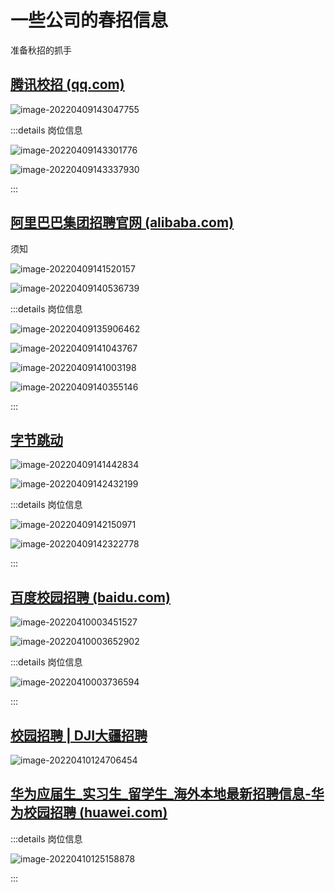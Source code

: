 # 一些公司的春招信息

准备秋招的抓手

## [腾讯校招 (qq.com)](https://join.qq.com/detail.html?id=250)

![image-20220409143047755](./pics/Readme/image-20220409143047755.png)



:::details 岗位信息

![image-20220409143301776](./pics/Readme/image-20220409143301776.png)



![image-20220409143337930](./pics/Readme/image-20220409143337930.png)







:::





## [阿里巴巴集团招聘官网 (alibaba.com)](https://talent.alibaba.com/campus/home)

须知

![image-20220409141520157](./pics/Readme/image-20220409141520157.png)

![image-20220409140536739](./pics/Readme/image-20220409140536739.png)

:::details 岗位信息

![image-20220409135906462](./pics/Readme/image-20220409135906462.png)



![image-20220409141043767](./pics/Readme/image-20220409141043767.png)



![image-20220409141003198](./pics/Readme/image-20220409141003198.png)

![image-20220409140355146](./pics/Readme/image-20220409140355146.png)

:::



##  [字节跳动](https://jobs.bytedance.com/campus/)

![image-20220409141442834](./pics/Readme/image-20220409141442834.png)



![image-20220409142432199](./pics/Readme/image-20220409142432199.png)



:::details 岗位信息

![image-20220409142150971](./pics/Readme/image-20220409142150971.png)



![image-20220409142322778](./pics/Readme/image-20220409142322778.png)

:::

## [百度校园招聘 (baidu.com)](https://talent.baidu.com/external/baidu/campus.html)



![image-20220410003451527](./pics/Readme/image-20220410003451527.png)

![image-20220410003652902](./pics/Readme/image-20220410003652902.png)



:::details 岗位信息

![image-20220410003736594](./pics/Readme/image-20220410003736594.png)

:::



## [校园招聘 | DJI大疆招聘](https://we.dji.com/zh-CN/campus)

![image-20220410124706454](./pics/Readme/image-20220410124706454.png)



## [华为应届生_实习生_留学生_海外本地最新招聘信息-华为校园招聘 (huawei.com)](https://career.huawei.com/reccampportal/portal5/campus-recruitment.html#jobList)





:::details 岗位信息

![image-20220410125158878](./pics/Readme/image-20220410125158878.png)

:::



